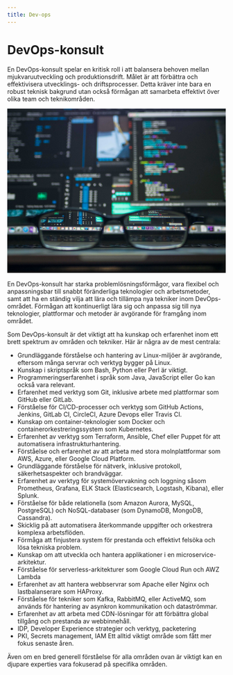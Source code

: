 ```yaml
---
title: Dev-ops
---
```


DevOps-konsult
===================

En DevOps-konsult spelar en kritisk roll i att balansera behoven mellan mjukvaruutveckling och produktionsdrift. Målet är att förbättra och effektivisera utvecklings- och driftsprocesser. Detta kräver inte bara en robust teknisk bakgrund utan också förmågan att samarbeta effektivt över olika team och teknikområden.

 <img src="/assets/img/devops.jpg" class="float_right" alt="Devops"/>

En DevOps-konsult har starka problemlösningsförmågor, vara flexibel och anpassningsbar till snabbt föränderliga teknologier och arbetsmetoder, samt att ha en ständig vilja att lära och tillämpa nya tekniker inom DevOps-området. Förmågan att kontinuerligt lära sig och anpassa sig till nya teknologier, plattformar och metoder är avgörande för framgång inom området.


Som DevOps-konsult är det viktigt att ha kunskap och erfarenhet inom ett brett spektrum av områden och tekniker. Här är några av de mest centrala:

- Grundläggande förståelse och hantering av Linux-miljöer är avgörande, eftersom många servrar och verktyg bygger på Linux.
- Kunskap i skriptspråk som Bash, Python eller Perl är viktigt. 
- Programmeringserfarenhet i språk som Java, JavaScript eller Go kan också vara relevant.
- Erfarenhet med verktyg som Git, inklusive arbete med plattformar som GitHub eller GitLab.
- Förståelse för CI/CD-processer och verktyg som GitHub Actions, Jenkins, GitLab CI, CircleCI, Azure Devops eller Travis CI.
- Kunskap om container-teknologier som Docker och containerorkestreringssystem som Kubernetes.
- Erfarenhet av verktyg som Terraform, Ansible, Chef eller Puppet för att automatisera infrastrukturhantering.
- Förståelse och erfarenhet av att arbeta med stora molnplattformar som AWS, Azure, eller Google Cloud Platform.
- Grundläggande förståelse för nätverk, inklusive protokoll, säkerhetsaspekter och brandväggar.
- Erfarenhet av verktyg för systemövervakning och loggning såsom Prometheus, Grafana, ELK Stack (Elasticsearch, Logstash, Kibana), eller Splunk.
- Förståelse för både relationella (som Amazon Aurora, MySQL, PostgreSQL) och NoSQL-databaser (som DynamoDB, MongoDB, Cassandra).
- Skicklig på att automatisera återkommande uppgifter och orkestrera komplexa arbetsflöden.
- Förmåga att finjustera system för prestanda och effektivt felsöka och lösa tekniska problem.
- Kunskap om att utveckla och hantera applikationer i en microservice-arkitektur.
- Förståelse för serverless-arkitekturer som Google Cloud Run och AWZ Lambda
- Erfarenhet av att hantera webbservrar som Apache eller Nginx och lastbalanserare som HAProxy.
- Förståelse för tekniker som Kafka, RabbitMQ, eller ActiveMQ, som används för hantering av asynkron kommunikation och dataströmmar.
- Erfarenhet av att arbeta med CDN-lösningar för att förbättra global tillgång och prestanda av webbinnehåll.
- IDP, Developer Experience strategier och verktyg, packetering
- PKI, Secrets management, IAM Ett alltid viktigt område som fått mer fokus senaste åren. 



Även om en bred generell förståelse för alla områden ovan är viktigt kan en djupare experties vara fokuserad på specifika områden. 

	
